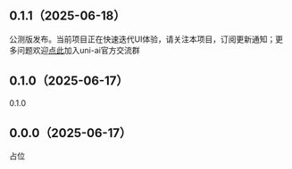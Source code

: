 ## 0.1.1（2025-06-18）
公测版发布。当前项目正在快速迭代UI体验，请关注本项目，订阅更新通知；更多问题欢迎[点此](https://im.dcloud.net.cn/#/?joinGroup=68511b0b7ae60eb5c891cfbc)加入uni-ai官方交流群
## 0.1.0（2025-06-17）
0.1.0
## 0.0.0（2025-06-17）
占位
